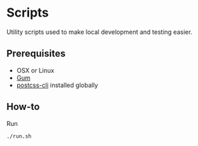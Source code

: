 # Scripts

Utility scripts used to make local development and testing easier.

## Prerequisites

- OSX or Linux
- [Gum](https://github.com/charmbracelet/gum)
- [postcss-cli](https://github.com/postcss/postcss-cli) installed globally

## How-to

Run

```bash
./run.sh
```
